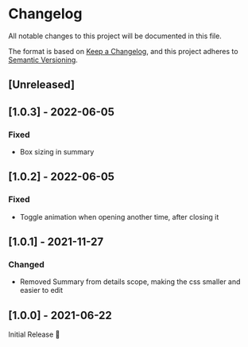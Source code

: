 # Changelog
All notable changes to this project will be documented in this file.

The format is based on [Keep a Changelog](https://keepachangelog.com/en/1.0.0/),
and this project adheres to [Semantic Versioning](https://semver.org/spec/v2.0.0.html).

## [Unreleased]

## [1.0.3] - 2022-06-05
### Fixed
- Box sizing in summary

## [1.0.2] - 2022-06-05
### Fixed
- Toggle animation when opening another time, after closing it

## [1.0.1] - 2021-11-27
### Changed
- Removed Summary from details scope, making the css smaller and easier to edit

## [1.0.0] - 2021-06-22
Initial Release 🎉

